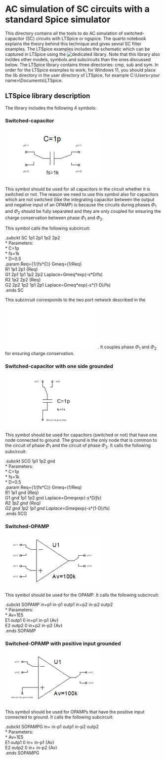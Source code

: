 # AC simulation of SC circuits with a standard Spice simulator

This directory contains all the tools to do AC simulation of switched-capacitor (SC) circuits with LTSpice or ngspice. The quarto notebook explains the theory behind this technique and gives sevral SC filter examples. The LTSpice examples includes the schematic which can be captured in LTSpice using the ![dedicated library](/Simulation%20of%20SC%20Circuits/lib/LTSpice). Note that this library also incldes other models, symbols and subcircuits than the ones discussed below. The LTSpice library contains three directories: cmp, sub and sym. In order for the LTSpice examples to work, for Windows 11, you should place the lib directory in the user directory of LTSpice, for example C:\Users\<your name>\Documents\LTSpice.

## LTSpice library description
The library includes the following 4 symbols:

### Switched-capacitor

![Switched-capacitor.](/img/SC.png)

This symbol should be used for all capacitors in the circuit whether it is switched or not. The reason we need to use this symbol also for capacitors which are not switched (like the integrating capacitor between the output and negative input of an OPAMP) is because the circuits during phases $\Phi_1$ and $\Phi_2$ should be fully separated and they are only coupled for ensuring the charge conservation between phase $\Phi_1$ and $\Phi_2$.

This symbol calls the following subcircuit:

.subckt SC 1p1 2p1 1p2 2p2\
\* Parameters:  
\* C=1p  
\* fs=1k  
\* D=0.5  
.param Req={1/(fs\*C)} Gmeq={1/Req}  
R1 1p1 2p1 {Req}  
G1 2p1 1p1 1p2 2p2 Laplace=Gmeq\*exp(-s\*D/fs)  
R2 1p2 2p2 {Req}  
G2 2p2 1p2 1p1 2p1 Laplace=Gmeq*exp(-s\*(1-D)/fs)  
.ends SC

This subcircuit corresponds to the two port network described in the ![quarto pdf file](/Simulation%20of%20SC%20Circuits/SCC_simulation.pdf). It couples phase $\Phi_1$ and $\Phi_2$ for ensuring charge conservation.

### Switched-capacitor with one side grounded

![Grounded switched-capacitor.](/img/SCG.png)

This symbol should be used for capacitors (switched or not) that have one node connected to ground. The ground is the only node that is common to the circuit of phase $\Phi_1$ and the circuit of phase $\Phi_2$. It calls the following subcircuit:

.subckt SCG 1p1 1p2 gnd  
\* Parameters:  
\* C=1p  
\* fs=1k  
\* D=0.5  
.param Req={1/(fs\*C)} Gmeq={1/Req}  
R1 1p1 gnd {Req}  
G1 gnd 1p1 1p2 gnd Laplace=Gmeq*exp(-s\*D/fs)  
R2 1p2 gnd {Req}  
G2 gnd 1p2 1p1 gnd Laplace=Gmeq*exp(-s\*(1-D)/fs)  
.ends SCG

### Switched-OPAMP

![Switched-OPAMP.](/img/SOPAMP.png)

This symbol should be used for the OPAMP. It calls the following subcircuit:

.subckt SOPAMP in+p1 in-p1 outp1 in+p2 in-p2 outp2  
\* Parameters:  
\* Av=1E5  
E1 outp1 0 in+p1 in-p1 {Av}  
E2 outp2 0 in+p2 in-p2 {Av}  
.ends SOPAMP

### Switched-OPAMP with positive input grounded

![Grounded switched-OPAMP.](/img/SOPAMPG.png)

This symbol should be used for OPAMPs that have the positive input connected to ground. It calls the following subcircuit:

.subckt SOPAMPG in+ in-p1 outp1 in-p2 outp2  
\* Parameters:  
\* Av=1E5  
E1 outp1 0 in+ in-p1 {Av}  
E2 outp2 0 in+ in-p2 {Av}  
.ends SOPAMPG
